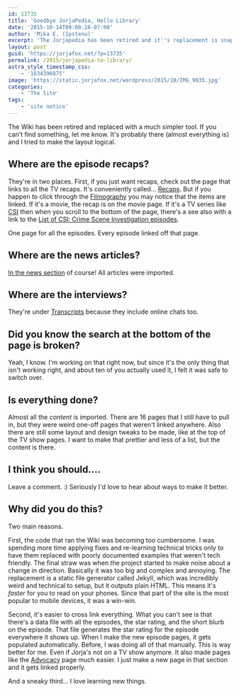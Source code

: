 ```yaml
---
id: 13735
title: 'Goodbye JorjaPedia, Hello Library'
date: '2015-10-14T09:00:28-07:00'
author: 'Mika E. (Ipstenu)'
excerpt: 'The Jorjapedia has been retired and it''s replacement is snappier and snazzier. In a super simple kind of way.'
layout: post
guid: 'https://jorjafox.net/?p=13735'
permalink: /2015/jorjapedia-to-library/
astra_style_timestamp_css:
    - '1634396875'
image: 'https://static.jorjafox.net/wordpress/2015/10/IMG_9035.jpg'
categories:
    - 'The Site'
tags:
    - 'site notice'
---
```


The Wiki has been retired and replaced with a much simpler tool. If you can't find something, let me know. It's probably there (almost everything is) and I tried to make the layout logical.

<h2>Where are the episode recaps?</h2>

They're in two places. First, if you just want recaps, check out the page that links to all the TV recaps. It's conveniently called... <a href="https://jorjafox.net/library/recaps/">Recaps</a>. But if you happen to click through the <a href="https://jorjafox.net/library/filmography/">Filmography</a> you may notice that the items are linked. If it's a movie, the recap is on the movie page. If it's a TV series like <a href="https://jorjafox.net/library/actor/csi/">CSI</a> then when you scroll to the bottom of the page, there's a see also with a link to the <a href="https://jorjafox.net/library/actor/csi-episodes/">List of CSI: Crime Scene Investigation episodes</a>.

One page for all the episodes. Every episode linked off that page.

<h2>Where are the news articles?</h2>

<a href="https://jorjafox.net/library/news/">In the news section</a> of course! All articles were imported.

<h2>Where are the interviews?</h2>

They're under <a href="https://jorjafox.net/library/transcript/">Transcripts</a> because they include online chats too.

<h2>Did you know the search at the bottom of the page is broken?</h2>

Yeah, I know. I'm working on that right now, but since it's the only thing that isn't working right, and about ten of you actually used it, I felt it was safe to switch over.

<h2>Is everything done?</h2>

Almost all the _content_ is imported. There are 16 pages that I still have to pull in, but they were weird one-off pages that weren't linked anywhere. Also there are still some layout and design tweaks to be made, like at the top of the TV show pages. I want to make that prettier and less of a list, but the content is there.

<h2>I think you should....</h2>

Leave a comment. :) Seriously I'd love to hear about ways to make it better.

<h2>Why did you do this?</h2>

Two main reasons.

First, the code that ran the Wiki was becoming too cumbersome. I was spending more time applying fixes and re-learning technical tricks only to have them replaced with poorly documented examples that weren't tech friendly. The final straw was when the project started to make noise about a change in direction. Basically it was too big and complex and annoying. The replacement is a static file generator called Jekyll, which was incredibly weird and technical to setup, but it outputs plain HTML. This means it's _faster_ for you to read on your phones. Since that part of the site is the most popular to mobile devices, it was a win-win.

Second, it's easier to cross link everything. What you can't see is that there's a data file with all the episodes, the star rating, and the short blurb on the episode. That file generates the star rating for the episode everywhere it shows up. When I make the new episode pages, it gets populated automatically. Before, I was doing all of that manually. This is way better for me. Even if Jorja's not on a TV show anymore. It also made pages like the <a href="https://jorjafox.net/library/advocacy/">Advocacy</a> page much easier. I just make a new page in that section and it gets linked properly.

And a sneaky third... I love learning new things.
